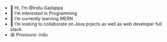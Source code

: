 - 👋 Hi, I’m @Indu-Gadappa
- 👀 I’m interested in Programming
- 🌱 I’m currently learning MERN
- 💞️ I’m looking to collaborate on Java prjects as well as web developer full stack
- 😄 Pronouns: indu

<!---
Indu-Gadappa/Indu-Gadappa is a ✨ special ✨ repository because its `README.md` (this file) appears on your GitHub profile.
You can click the Preview link to take a look at your changes.
--->
